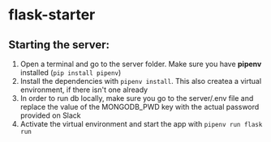 # flask-starter

## Starting the server:


1. Open a terminal and go to the server folder. Make sure you have **pipenv** installed (`pip install pipenv`)
2. Install the dependencies with `pipenv install`. This also createa a virtual environment, if there isn't one already
3. In order to run db locally, make sure you go to the server/.env file and replace the value of the MONGODB_PWD key with the actual password provided on Slack
4. Activate the virtual environment and start the app with `pipenv run flask run`

